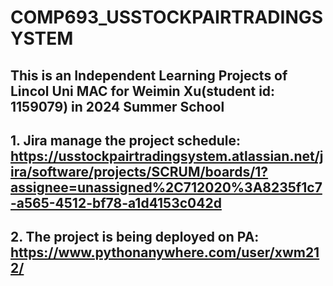 # COMP693_USSTOCKPAIRTRADINGSYSTEM
## This is an Independent Learning Projects of Lincol Uni MAC for Weimin Xu(student id: 1159079) in 2024 Summer School</br>
## 1. Jira manage the project schedule: https://usstockpairtradingsystem.atlassian.net/jira/software/projects/SCRUM/boards/1?assignee=unassigned%2C712020%3A8235f1c7-a565-4512-bf78-a1d4153c042d</br>
## 2. The project is being deployed on PA: https://www.pythonanywhere.com/user/xwm212/
